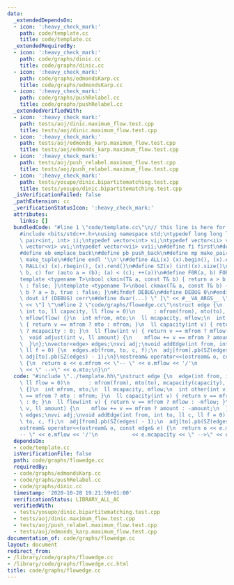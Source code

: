 ```yaml
---
data:
  _extendedDependsOn:
  - icon: ':heavy_check_mark:'
    path: code/template.cc
    title: code/template.cc
  _extendedRequiredBy:
  - icon: ':heavy_check_mark:'
    path: code/graphs/dinic.cc
    title: code/graphs/dinic.cc
  - icon: ':heavy_check_mark:'
    path: code/graphs/edmondsKarp.cc
    title: code/graphs/edmondsKarp.cc
  - icon: ':heavy_check_mark:'
    path: code/graphs/pushRelabel.cc
    title: code/graphs/pushRelabel.cc
  _extendedVerifiedWith:
  - icon: ':heavy_check_mark:'
    path: tests/aoj/dinic.maximum_flow.test.cpp
    title: tests/aoj/dinic.maximum_flow.test.cpp
  - icon: ':heavy_check_mark:'
    path: tests/aoj/edmonds_karp.maximum_flow.test.cpp
    title: tests/aoj/edmonds_karp.maximum_flow.test.cpp
  - icon: ':heavy_check_mark:'
    path: tests/aoj/push_relabel.maximum_flow.test.cpp
    title: tests/aoj/push_relabel.maximum_flow.test.cpp
  - icon: ':heavy_check_mark:'
    path: tests/yosupo/dinic.bipartitematching.test.cpp
    title: tests/yosupo/dinic.bipartitematching.test.cpp
  _isVerificationFailed: false
  _pathExtension: cc
  _verificationStatusIcon: ':heavy_check_mark:'
  attributes:
    links: []
  bundledCode: "#line 1 \"code/template.cc\"\n// this line is here for a reason\n\
    #include <bits/stdc++.h>\nusing namespace std;\ntypedef long long ll;\ntypedef\
    \ pair<int, int> ii;\ntypedef vector<int> vi;\ntypedef vector<ii> vii;\ntypedef\
    \ vector<vi> vvi;\ntypedef vector<vii> vvii;\n#define fi first\n#define se second\n\
    #define eb emplace_back\n#define pb push_back\n#define mp make_pair\n#define mt\
    \ make_tuple\n#define endl '\\n'\n#define ALL(x) (x).begin(), (x).end()\n#define\
    \ RALL(x) (x).rbegin(), (x).rend()\n#define SZ(x) (int)(x).size()\n#define FOR(a,\
    \ b, c) for (auto a = (b); (a) < (c); ++(a))\n#define F0R(a, b) FOR (a, 0, (b))\n\
    template <typename T>\nbool ckmin(T& a, const T& b) { return a > b ? a = b, true\
    \ : false; }\ntemplate <typename T>\nbool ckmax(T& a, const T& b) { return a <\
    \ b ? a = b, true : false; }\n#ifndef DEBUG\n#define DEBUG 0\n#endif\n#define\
    \ dout if (DEBUG) cerr\n#define dvar(...) \" [\" << #__VA_ARGS__ \": \" << (__VA_ARGS__)\
    \ << \"] \"\n#line 2 \"code/graphs/flowedge.cc\"\nstruct edge {\n  edge(int from,\
    \ int to, ll capacity, ll flow = 0)\n      : mfrom(from), mto(to), mcapacity(capacity),\
    \ mflow(flow) {}\n  int mfrom, mto;\n  ll mcapacity, mflow;\n  int other(int v)\
    \ { return v == mfrom ? mto : mfrom; }\n  ll capacity(int v) { return v == mfrom\
    \ ? mcapacity : 0; }\n  ll flow(int v) { return v == mfrom ? mflow : -mflow; }\n\
    \  void adjust(int v, ll amount) {\n    mflow += v == mfrom ? amount : -amount;\n\
    \  }\n};\nvector<edge> edges;\nvvi adj;\nvoid addEdge(int from, int to, ll c,\
    \ ll f = 0) {\n  edges.eb(from, to, c, f);\n  adj[from].pb(SZ(edges) - 1);\n \
    \ adj[to].pb(SZ(edges) - 1);\n}\nostream& operator<<(ostream& o, const edge& e)\
    \ {\n  return o << e.mfrom << \"-- \" << e.mflow << '/'\n           << e.mcapacity\
    \ << \" -->\" << e.mto;\n}\n"
  code: "#include \"../template.hh\"\nstruct edge {\n  edge(int from, int to, ll capacity,\
    \ ll flow = 0)\n      : mfrom(from), mto(to), mcapacity(capacity), mflow(flow)\
    \ {}\n  int mfrom, mto;\n  ll mcapacity, mflow;\n  int other(int v) { return v\
    \ == mfrom ? mto : mfrom; }\n  ll capacity(int v) { return v == mfrom ? mcapacity\
    \ : 0; }\n  ll flow(int v) { return v == mfrom ? mflow : -mflow; }\n  void adjust(int\
    \ v, ll amount) {\n    mflow += v == mfrom ? amount : -amount;\n  }\n};\nvector<edge>\
    \ edges;\nvvi adj;\nvoid addEdge(int from, int to, ll c, ll f = 0) {\n  edges.eb(from,\
    \ to, c, f);\n  adj[from].pb(SZ(edges) - 1);\n  adj[to].pb(SZ(edges) - 1);\n}\n\
    ostream& operator<<(ostream& o, const edge& e) {\n  return o << e.mfrom << \"\
    -- \" << e.mflow << '/'\n           << e.mcapacity << \" -->\" << e.mto;\n}\n"
  dependsOn:
  - code/template.cc
  isVerificationFile: false
  path: code/graphs/flowedge.cc
  requiredBy:
  - code/graphs/edmondsKarp.cc
  - code/graphs/pushRelabel.cc
  - code/graphs/dinic.cc
  timestamp: '2020-10-28 19:21:59+01:00'
  verificationStatus: LIBRARY_ALL_AC
  verifiedWith:
  - tests/yosupo/dinic.bipartitematching.test.cpp
  - tests/aoj/dinic.maximum_flow.test.cpp
  - tests/aoj/push_relabel.maximum_flow.test.cpp
  - tests/aoj/edmonds_karp.maximum_flow.test.cpp
documentation_of: code/graphs/flowedge.cc
layout: document
redirect_from:
- /library/code/graphs/flowedge.cc
- /library/code/graphs/flowedge.cc.html
title: code/graphs/flowedge.cc
---
```

